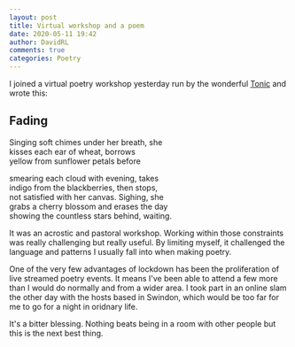```yaml
---
layout: post
title: Virtual workshop and a poem
date: 2020-05-11 19:42
author: DavidRL
comments: true
categories: Poetry
---
```


I joined a virtual poetry workshop yesterday run by the wonderful [Tonic](www.facebook.com/bristoltonic) and wrote this:
<!--end_excerpt-->
## Fading

Singing soft chimes under her breath, she  
kisses each ear of wheat, borrows   
yellow from sunflower petals before   

smearing each cloud with evening, takes   
indigo from the blackberries, then stops,   
not satisfied with her canvas. Sighing, she  
grabs a cherry blossom and erases the day   
showing the countless stars behind, waiting.   

It was an acrostic and pastoral workshop. Working within those constraints was really challenging but really useful. By limiting myself, it challenged the language and patterns I usually fall into when making poetry.  

One of the very few advantages of lockdown has been the proliferation of live streamed poetry events. It means I've been able to attend a few more than I would do normally and from a wider area. I took part in an online slam the other day with the hosts based in Swindon, which would be too far for me to go for a night in oridnary life. 

It's a bitter blessing. Nothing beats being in a room with other people but this is the next best thing. 